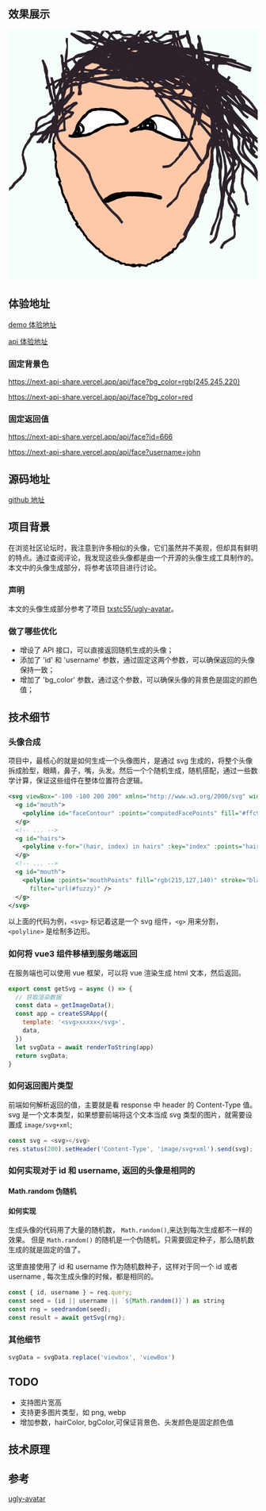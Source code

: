 <!-- 如何将 vue 转成 api 调用 -->
<!-- ## 文章概述
本文 -->

## 效果展示
![](https://github.com/mamumu123/picx-images-hosting/raw/master/1.4g4bjn55rl.svg)


## 体验地址
[demo 体验地址](https://next-api-share.vercel.app/api/face)

[api 体验地址](https://next-api-share.vercel.app/api/face)

### 固定背景色
https://next-api-share.vercel.app/api/face?bg_color=rgb(245,245,220)

https://next-api-share.vercel.app/api/face?bg_color=red


### 固定返回值
https://next-api-share.vercel.app/api/face?id=666

https://next-api-share.vercel.app/api/face?username=john



## 源码地址
[github 地址](https://github.com/mamumu123/next-api-share)

## 项目背景
在浏览社区论坛时，我注意到许多相似的头像，它们虽然并不美观，但却具有鲜明的特点。通过查阅评论，我发现这些头像都是由一个开源的头像生成工具制作的。本文中的头像生成部分，将参考该项目进行讨论。

### 声明
本文的头像生成部分参考了项目 [txstc55/ugly-avatar](https://github.com/txstc55/ugly-avatar)。


### 做了哪些优化
- 增设了 API 接口，可以直接返回随机生成的头像；
- 添加了 'id' 和 'username' 参数，通过固定这两个参数，可以确保返回的头像保持一致；
- 增加了 'bg_color' 参数，通过这个参数，可以确保头像的背景色是固定的颜色值；

## 技术细节

### 头像合成
项目中，最核心的就是如何生成一个头像图片，是通过 svg 生成的，将整个头像拆成脸型，眼睛，鼻子，嘴，头发。然后一个个随机生成，随机搭配，通过一些数学计算，保证这些组件在整体位置符合逻辑。
```svg
<svg viewBox="-100 -100 200 200" xmlns="http://www.w3.org/2000/svg" width="500" height="500" id="face-svg">
  <g id="mouth">
    <polyline id="faceContour" :points="computedFacePoints" fill="#ffc9a9" stroke="black"/>
  </g>
  <!-- ... -->
  <g id="hairs">
    <polyline v-for="(hair, index) in hairs" :key="index" :points="hair" fill="none" :stroke="hairColor"      :stroke-width="2" stroke-linejoin="round" filter="url(#fuzzy)" />
  </g>
  <!-- ... -->
  <g id="mouth">
    <polyline :points="mouthPoints" fill="rgb(215,127,140)" stroke="black" :stroke-width="3" stroke-linejoin="round"
      filter="url(#fuzzy)" />
  </g>
</svg>
```
以上面的代码为例，`<svg>` 标记着这是一个 svg 组件，`<g>` 用来分割， `<polyline>` 是绘制多边形。

### 如何将 vue3 组件移植到服务端返回
在服务端也可以使用 vue 框架，可以将 vue 渲染生成 html 文本，然后返回。
```js
export const getSvg = async () => {
  // 获取渲染数据
  const data = getImageData();
  const app = createSSRApp({
    template: '<svg>xxxxx</svg>',
    data,
  })
  let svgData = await renderToString(app)
  return svgData;
}
```

### 如何返回图片类型
前端如何解析返回的值，主要就是看 response 中 header 的 Content-Type 值。svg 是一个文本类型，如果想要前端将这个文本当成 svg 类型的图片，就需要设置成 `image/svg+xml`;
```js
const svg = <svg></svg>
res.status(200).setHeader('Content-Type', 'image/svg+xml').send(svg);
```

### 如何实现对于 id 和 username, 返回的头像是相同的

#### Math.random 伪随机

#### 如何实现
生成头像的代码用了大量的随机数， `Math.random()`,来达到每次生成都不一样的效果。
但是 `Math.random()` 的随机是一个伪随机，只需要固定种子，那么随机数生成的就是固定的值了。

这里直接使用了 id 和 username 作为随机数种子，这样对于同一个 id 或者 username , 每次生成头像的时候，都是相同的。
```js
const { id, username } = req.query;
const seed = (id || username || `${Math.random()}`) as string
const rng = seedrandom(seed);
const result = await getSvg(rng);
```

### 其他细节

```js
svgData = svgData.replace('viewbox', 'viewBox')
```

## TODO
- 支持图片宽高
- 支持更多图片类型，如 png, webp
- 增加参数，hairColor, bgColor,可保证背景色、头发颜色是固定颜色值

## 技术原理


## 参考
[ugly-avatar](https://github.com/txstc55/ugly-avatar)
